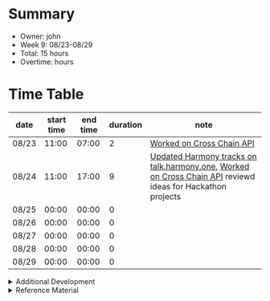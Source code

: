 # Summary
* Owner: john
* Week 9: 08/23-08/29
* Total: 15 hours
* Overtime:  hours

# Time Table
| date  | start time  | end time | duration  |  note |
|---|---|---|---|---|
| 08/23 | 11:00 | 07:00 | 2 | [Worked on Cross Chain API](https://github.com/KangaFinance/crosschain-api/tree/dev) |
| 08/24 | 11:00 | 17:00 | 9 | [Updated Harmony tracks on talk.harmony.one](https://talk.harmony.one/c/developers/hackathon/39), [Worked on Cross Chain API](https://github.com/KangaFinance/crosschain-api/tree/dev) reviewd ideas for Hackathon projects
| 08/25 | 00:00 | 00:00 | 0 | 
| 08/26 | 00:00 | 00:00 | 0 | 
| 08/27 | 00:00 | 00:00 | 0 | 
| 08/28 | 00:00 | 00:00 | 0 | 
| 08/29 | 00:00 | 00:00 | 0 |

<details>
  <summary>Additional Development </summary>

  - 8 hours [Added Liquidity Add and Withrdawal to Kanga API](https://github.com/KangaFinance/kanga-api)
  -  hours [Worked on Kanga AMM Deployment on Harmony Testnet](https://github.com/kangafinance)
  -  hours [Worked on Kanga Finance NPM Packages](https://www.npmjs.com/search?q=%40kangafinance)
  - Total  hours
</details>

<details>
  <summary>Reference Material </summary>
  
  - [Incubator Dao Research Notion](https://www.notion.so/eavenetwork/Harmony-82605083056e4105a68f84f30253b723)
  - [Incubator DAO Research Github](https://github.com/harmony-one-john/incubator-dao)
  - [Kanga Finance Development](https://github.com/KangaFinance)
  - [EAVE Platform Development](https://github.com/EaveNetwork)

</details>
